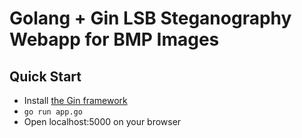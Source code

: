 # Golang + Gin LSB Steganography Webapp for BMP Images

## Quick Start
- Install [the Gin framework](https://github.com/gin-gonic/gin)
- `go run app.go`
- Open localhost:5000 on your browser